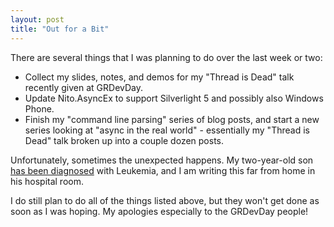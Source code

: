 ```yaml
---
layout: post
title: "Out for a Bit"
---
```

There are several things that I was planning to do over the last week or two:

- Collect my slides, notes, and demos for my "Thread is Dead" talk recently given at GRDevDay.
- Update Nito.AsyncEx to support Silverlight 5 and possibly also Windows Phone.
- Finish my "command line parsing" series of blog posts, and start a new series looking at "async in the real world" - essentially my "Thread is Dead" talk broken up into a couple dozen posts.

Unfortunately, sometimes the unexpected happens. My two-year-old son [has been diagnosed](http://sdcleary.blogspot.com/) with Leukemia, and I am writing this far from home in his hospital room.

I do still plan to do all of the things listed above, but they won't get done as soon as I was hoping. My apologies especially to the GRDevDay people!

